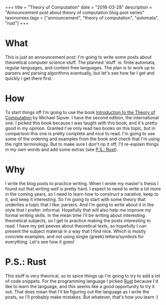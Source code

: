 +++
title = "Theory of Computation"
date = "2016-03-28"
description = "Announcement post about theory of computation blog post series"
taxonomies.tags = ["announcement", "theory of computation", "automata", "rust"]
+++

# What

This is just an announcement post. I'm going to write some posts about theoretical computer science stuff. The planned 'stuff' is: finite automata, regular languages, and context-free languages. The plan is to work up to parsers and parsing algorithms eventually, but let's see how far I get and quickly I get there first.

# How

To start things off I'm going to use the book [Introduction to the Theory of Computation](https://books.google.nl/books?id=VJ1mQgAACAAJ) by Michael Sipser. I have the second edition, the international one. I picked this book because I was taught with this book, and it's pretty good in my opinion. Granted I've only read two books on this topic, but in comparison this one is pretty complete and nice to read. I'm going to use some of the ordering and examples from the book and check that I'm using the right terminology. But to make sure I don't rip it off, I'll re-explain things in my own words and add some extras (see [P.S.: Rust](#p-s-rust)). 

# Why

I write the blog posts to practice writing. When I wrote my master's thesis I found out that writing *well* is pretty hard. I expect to need to write a lot more in the coming years, so I need to learn how to construct a narative, keep to it, and keep it interesting. So I'm going to start with some theory that underlies a topic that I like: parsers. And I'm going to write about it in the style that I prefer: informal. Hopefully that will also help me improve my formal writing skills. In the mean time I'll be writing about interesting theoretical subjects, so I get to practice making the posts interesting to read. I have my pet peeves about theoretical texts, so hopefully I can present the subject material in a way that I find nice. Which is mostly concrete examples, and not using single (greek) letters/symbols for everything. Let's see how it goes!

# P.S.: Rust

This stuff is very theorical, so to spice things up I'm going to try to add a lot of code snippets. For the programming language I picked [Rust](https://www.rust-lang.org/) because I'd like to learn the language, and this seems like a good opportunity to try it out. That does mean that I'll be figuring out the language as I write the posts, so I'll probably make mistakes. But whatever, that's how you learn :)

